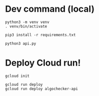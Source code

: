 
# Dev command (local)

```
python3 -m venv venv
. venv/bin/activate

pip3 install -r requirements.txt

python3 api.py

```

# Deploy Cloud run!

```
gcloud init

gcloud run deploy
gcloud run deploy algochecker-api 

```

